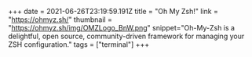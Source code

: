 +++
date = 2021-06-26T23:19:59.191Z
title = "Oh My Zsh!"
link = "https://ohmyz.sh/"
thumbnail = "https://ohmyz.sh/img/OMZLogo_BnW.png"
snippet="Oh-My-Zsh is a delightful, open source, community-driven framework for managing your ZSH configuration."
tags = ["terminal"]
+++
